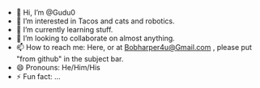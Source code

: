 - 👋 Hi, I’m @Gudu0
- 👀 I’m interested in Tacos and cats and robotics.
- 🌱 I’m currently learning stuff.
- 💞️ I’m looking to collaborate on almost anything.
- 📫 How to reach me: Here, or at Bobharper4u@Gmail.com , please put "from github" in the subject bar.
- 😄 Pronouns: He/Him/His
- ⚡ Fun fact: ...

<!---
Gudu0/Gudu0 is a ✨ special ✨ repository because its `README.md` (this file) appears on your GitHub profile.
You can click the Preview link to take a look at your changes.
--->
